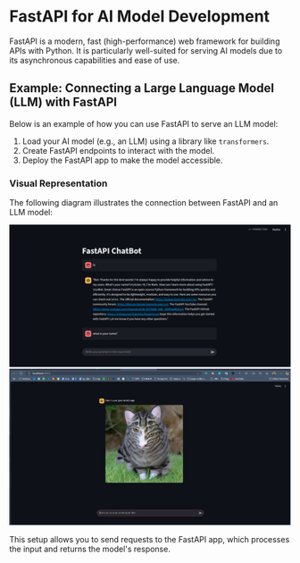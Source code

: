 # FastAPI for AI Model Development

FastAPI is a modern, fast (high-performance) web framework for building APIs with Python. It is particularly well-suited for serving AI models due to its asynchronous capabilities and ease of use.

## Example: Connecting a Large Language Model (LLM) with FastAPI

Below is an example of how you can use FastAPI to serve an LLM model:

1. Load your AI model (e.g., an LLM) using a library like `transformers`.
2. Create FastAPI endpoints to interact with the model.
3. Deploy the FastAPI app to make the model accessible.


### Visual Representation

The following diagram illustrates the connection between FastAPI and an LLM model:

![LLM Model with FastAPI Connection](assets/llm.png)
![vision gemerator  Model with FastAPI Connection](assets/vison.png)


This setup allows you to send requests to the FastAPI app, which processes the input and returns the model's response.


